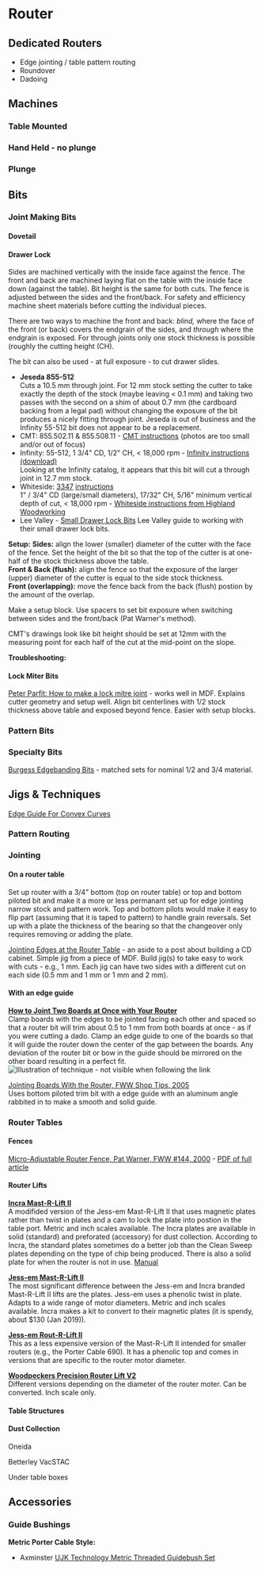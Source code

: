 # Router

## Dedicated Routers

* Edge jointing / table pattern routing
* Roundover
* Dadoing

## Machines

### Table Mounted

### Hand Held - no plunge

### Plunge

## Bits

### Joint Making Bits

#### Dovetail

#### Drawer Lock

Sides are machined vertically with the inside face against the fence. The front and back are machined laying flat on the table with the inside face down (against the table). Bit height is the same for both cuts. The fence is adjusted between the sides and the front/back. For safety and efficiency machine sheet materials before cutting the individual pieces.

There are two ways to machine the front and back: *blind,* where the face of the front (or back) covers the endgrain of the sides, and *through* where the endgrain is exposed. For through joints only one stock thickness is possible (roughly the cutting height (CH).

The bit can also be used - at full exposure - to cut drawer slides.

* **Jeseda 855-512**  
Cuts a 10.5 mm through joint. For 12 mm stock setting the cutter to take exactly the depth of the stock (maybe leaving < 0.1 mm) and taking two passes with the second on a shim of about 0.7 mm (the cardboard backing from a legal pad) without changing the exposure of the bit produces a nicely fitting through joint. Jeseda is out of business and the Infinity 55-512 bit does not appear to be a replacement. 
* CMT: 855.502.11 & 855.508.11 - [CMT instructions](https://www.cmtorangetools.com/downloads/5716/273/143_352_how_to_make_drawers.pdf) (photos are too small and/or out of focus)  
* Infinity: 55-512, 1 3/4" CD, 1/2" CH, < 18,000 rpm - [Infinity instructions (download)](https://www.infinitytools.com/fileuploader/download/download/?d=0&file=custom%2Fupload%2FFile-1443023036.pdf)  
Looking at the Infinity catalog, it appears that this bit will cut a through joint in 12.7 mm stock.
* Whiteside: [3347](https://www.whitesiderouterbits.com/collections/locking-drawer-glue-joints/products/3347) [instructions](https://s3.amazonaws.com/shopify-custom-fields/whiteside-machine.myshopify.com/fields/products/pdf_instructions/8820071369/Locking%20Drawer%20Glue%20Joint.pdf)  
1" / 3/4" CD (large/small diameters), 17/32" CH, 5/16" minimum vertical depth of cut, < 18,000 rpm - [Whiteside instructions from Highland Woodworking](https://www.highlandwoodworking.com/library/manuals/whiteside/WhitesideDrawerLockInstructions.pdf)
* Lee Valley - [Small Drawer Lock Bits](http://www.leevalley.com/US/html/16j7672ie.pdf)
Lee Valley guide to working with their small drawer lock bits.

**Setup:** 
**Sides:** align the lower (smaller) diameter of the cutter with the face of the fence. Set the height of the bit so that the top of the cutter is at one-half of the stock thickness above the table.  
**Front & Back (flush):** align the fence so that the exposure of the larger (upper) diameter of the cutter is equal to the side stock thickness.  
**Front (overlapping):** move the fence back from the back (flush) postion by the amount of the overlap.

Make a setup block. Use spacers to set bit exposure when switching between sides and the front/back (Pat Warner's method).

CMT's drawings look like bit height should be set at 12mm with the measuring point for each half of the cut at the mid-point on the slope.

**Troubleshooting:**  

#### Lock Miter Bits

[Peter Parfit: How to make a lock mitre joint](https://www.youtube.com/watch?v=MtTAJO1Paj0) - works well in MDF. Explains cutter geometry and setup well. Align bit centerlines with 1/2 stock thickness above table and exposed beyond fence. Easier with setup blocks.

### Pattern Bits

### Specialty Bits

[Burgess Edgebanding Bits](https://burgessedge.com) - matched sets for nominal 1/2 and 3/4 material.

## Jigs & Techniques

[Edge Guide For Convex Curves](https://www.finewoodworking.com/2005/10/25/router-guide-for-convex-curves)

### Pattern Routing

### Jointing

#### On a router table

Set up router with a 3/4" bottom (top on router table) or top and bottom piloted bit and make it a more or less permanant set up for edge jointing narrow stock and pattern work. Top and bottom pilots would make it easy to flip part (assuming that it is taped to pattern) to handle grain reversals. Set up with a plate the thickness of the bearing so that the changeover only requires removing or adding the plate.

[Jointing Edges at the Router Table](https://atelierdubricoleur.wordpress.com/2013/09/18/cd-storage-cabinet-1-armoire-range-cd/) - an aside to a post about building a CD cabinet. Simple jig from a piece of MDF. Build jig(s) to take easy to work with cuts - e.g., 1 mm. Each jig can have two sides with a different cut on each side (0.5 mm and 1 mm or 1 mm and 2 mm).

#### With an edge guide

**[How to Joint Two Boards at Once with Your Router](https://www.popularwoodworking.com/editors-blog/how-to-joint-two-boards-at-once-with-your-router/)**  
  Clamp boards with the edges to be jointed facing each other and spaced so that a router bit will trim about 0.5 to 1 mm from both boards at once - as if you were cutting a dado. Clamp an edge guide to one of the boards so that it will guide the router down the center of the gap between the boards. Any deviation of the router bit or bow in the guide should be mirrored on the other board resulting in a perfect fit. ![Illustration of technique - not visible when following the link](https://s26462.pcdn.co/wp-content/uploads/Joint-Two-Boards-at-Once-1.jpg)

[Jointing Boards With the Router, FWW Shop Tips, 2005](https://www.finewoodworking.com/2005/10/25/jointing-boards-with-the-router)  
Uses bottom piloted trim bit with a edge guide with an aluminum angle rabbited in to make a smooth and solid guide.

### Router Tables

#### Fences

[Micro-Adjustable Router Fence, Pat Warner, FWW #144, 2000](https://www.finewoodworking.com/2000/10/01/micro-adjustable-router-fence) - [PDF of full article](https://www.finewoodworking.com/membership/pdf/23091/011144089.pdf)

#### Router Lifts

**[Incra Mast-R-Lift II](https://www.incrementaltools.com/ProductDetails.asp?ProductCode=INCRA-Mast-R-Lift-II)**  
A modifided version of the Jess-em Mast-R-Lift II that uses magnetic plates rather than twist in plates and a cam to lock the plate into postion in the table port. Metric and inch scales available. The Incra plates are available in solid (standard) and preforated (accessory) for dust collection. According to Incra, the standard plates sometimes do a better job than the Clean Sweep plates depending on the type of chip being produced. There is also a solid plate for when the router is not in use. [Manual](https://incra.com/manuals/INCRA_Mast-R-Lift-II_Metric.pdf)

**[Jess-em Mast-R-Lift II](https://jessem.com/collections/router-lifts-and-plates/products/mast-r-lift-ii)**  
The most significant difference between the Jess-em and Incra branded Mast-R-Lift II lifts are the plates. Jess-em uses a phenolic twist in plate. Adapts to a wide range of motor diameters. Metric and inch scales available. Incra makes a kit to convert to their magnetic plates (it is spendy, about $130 (Jan 2019)).

**[Jess-em Rout-R-Lift II](https://jessem.com/collections/router-lifts-and-plates/products/rout-r-lift-ii-model)**  
This as a less expensive version of the Mast-R-Lift II intended for smaller routers (e.g., the Porter Cable 690). It has a phenolic top and comes in versions that are specific to the router motor diameter.

**[Woodpeckers Precision Router Lift V2](https://www.woodpeck.com/routing/router-lifts-plates/prl-v2-precision-router-lift.html)**  
Different versions depending on the diameter of the router moter. Can be converted. Inch scale only.

#### Table Structures

#### Dust Collection

Oneida

Betterley VacSTAC

Under table boxes

## Accessories

### Guide Bushings

**Metric Porter Cable Style:**  
* Axminster [UJK Technology Metric Threaded Guidebush Set](https://www.axminster.co.uk/ujk-technology-metric-threaded-guidebush-set-502571)
